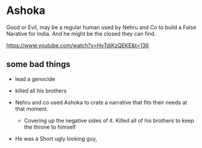 # Ashoka

Good or Evil, may be a regular human used by Nehru and Co to build a False Narative for India. And he might be the closed they can find.

https://www.youtube.com/watch?v=HvTdiKzQEKE&t=136

## some bad things
- lead a genocide
- killed all his brothers
- Nehru and co used Ashoka to crate a narrative that fits their needs at that moment. 
    - Covering up the negative sides of it.
Killed all of his brothers to keep the throne to himself

- He was a Short ugly looking guy, 

